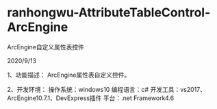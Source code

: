 # ranhongwu-AttributeTableControl-ArcEngine
ArcEngine自定义属性表控件

2020/9/13

1、功能描述：
	ArcEngine属性表自定义控件。

2、开发环境：
	操作系统：windows10
	编程语言：c#
	开发工具：vs2017、ArcEngine10.7.1、DevExpress插件
	平台：.net Framework4.6
